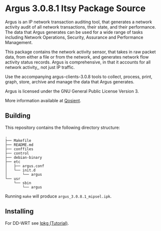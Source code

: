 Argus 3.0.8.1 Itsy Package Source
=================================

Argus is an IP network transaction auditing tool, that generates a network activity audit of all network transactions, their state, and their performance. The data that Argus generates can be used for a wide range of tasks including Network Operations, Security, Assurance and Performance Management.

This package contains the network activity sensor, that takes in raw packet data, from either a file or from the network, and generates network flow activity status records.  Argus is comprehensive, in that it accounts for all network activity,, not just IP traffic.
 
Use the accompanying argus-clients-3.0.8 tools to collect, process, print, graph, store, archive and manage the data that 
Argus generates.

Argus is licensed under the GNU General Public License Version 3.

More information available at [Qosient](http://qosient.com).


## Building

This repository contains the following directory structure:

	.
	├── Makefile
	├── README.md
	├── conffiles
	├── control
	├── debian-binary
	├── etc
	│   ├── argus.conf
	│   └── init.d
	│       └── argus
	└── usr
	    └── sbin
	        └── argus

Running ``make`` will produce ``argus_3.0.8.1_mipsel.ipk``.


## Installing

For DD-WRT see [Ipkg (Tutorial)](http://www.dd-wrt.com/wiki/index.php/Ipkg).



